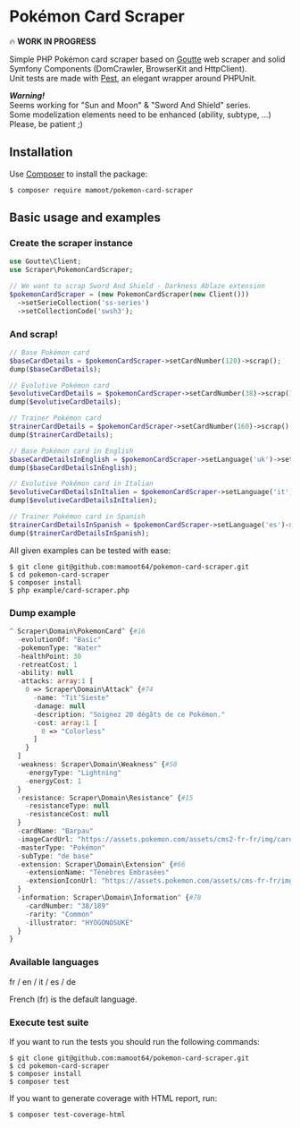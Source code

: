 # Pokémon Card Scraper

:fire: **WORK IN PROGRESS**

Simple PHP Pokémon card scraper based on [Goutte](https://github.com/FriendsOfPHP/Goutte) web scraper and solid Symfony Components (DomCrawler, BrowserKit and HttpClient).   
Unit tests are made with [Pest](https://github.com/pestphp/pest), an elegant wrapper around PHPUnit.

***Warning!***     
Seems working for "Sun and Moon" & "Sword And Shield" series.   
Some modelization elements need to be enhanced (ability, subtype, ...)    
Please, be patient ;)

Installation
------------

Use [Composer](http://getcomposer.org/) to install the package:

```
$ composer require mamoot/pokemon-card-scraper
```

Basic usage and examples
-------

### Create the scraper instance
```php
use Goutte\Client;
use Scraper\PokemonCardScraper;

// We want to scrap Sword And Shield - Darkness Ablaze extension
$pokemonCardScraper = (new PokemonCardScraper(new Client()))
  ->setSerieCollection('ss-series')
  ->setCollectionCode('swsh3');
```

### And scrap!

```php
// Base Pokémon card
$baseCardDetails = $pokemonCardScraper->setCardNumber(120)->scrap();
dump($baseCardDetails);

// Evolutive Pokémon card
$evolutiveCardDetails = $pokemonCardScraper->setCardNumber(38)->scrap();
dump($evolutiveCardDetails);

// Trainer Pokémon card
$trainerCardDetails = $pokemonCardScraper->setCardNumber(160)->scrap();
dump($trainerCardDetails);

// Base Pokémon card in English
$baseCardDetailsInEnglish = $pokemonCardScraper->setLanguage('uk')->setCardNumber(1)->scrap();
dump($baseCardDetailsInEnglish);

// Evolutive Pokémon card in Italian
$evolutiveCardDetailsInItalien = $pokemonCardScraper->setLanguage('it')->setCardNumber(38)->scrap();
dump($evolutiveCardDetailsInItalien);

// Trainer Pokémon card in Spanish
$trainerCardDetailsInSpanish = $pokemonCardScraper->setLanguage('es')->setCardNumber(160)->scrap();
dump($trainerCardDetailsInSpanish);
```

All given examples can be tested with ease:   
```terminal
$ git clone git@github.com:mamoot64/pokemon-card-scraper.git
$ cd pokemon-card-scraper
$ composer install
$ php example/card-scraper.php
```

### Dump example

````php
^ Scraper\Domain\PokemonCard^ {#16
  -evolutionOf: "Basic"
  -pokemonType: "Water"
  -healthPoint: 30
  -retreatCost: 1
  -ability: null
  -attacks: array:1 [
    0 => Scraper\Domain\Attack^ {#74
      -name: "Tit’Sieste"
      -damage: null
      -description: "Soignez 20 dégâts de ce Pokémon."
      -cost: array:1 [
        0 => "Colorless"
      ]
    }
  ]
  -weakness: Scraper\Domain\Weakness^ {#58
    -energyType: "Lightning"
    -energyCost: 1
  }
  -resistance: Scraper\Domain\Resistance^ {#15
    -resistanceType: null
    -resistanceCost: null
  }
  -cardName: "Barpau"
  -imageCardUrl: "https://assets.pokemon.com/assets/cms2-fr-fr/img/cards/web/SWSH3/SWSH3_FR_38.png"
  -masterType: "Pokémon"
  -subType: "de base"
  -extension: Scraper\Domain\Extension^ {#66
    -extensionName: "Ténèbres Embrasées"
    -extensionIconUrl: "https://assets.pokemon.com/assets/cms-fr-fr/img/tcg/expansion-symbols/_40x40/swsh3-expansion-symbol.png"
  }
  -information: Scraper\Domain\Information^ {#78
    -cardNumber: "38/189"
    -rarity: "Common"
    -illustrator: "HYOGONOSUKE"
  }
}
````

### Available languages

fr / en / it / es / de

French (fr) is the default language.


### Execute test suite

If you want to run the tests you should run the following commands:

```terminal
$ git clone git@github.com:mamoot64/pokemon-card-scraper.git
$ cd pokemon-card-scraper
$ composer install
$ composer test
```

If you want to generate coverage with HTML report, run:   

```terminal
$ composer test-coverage-html
```